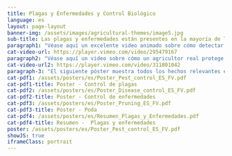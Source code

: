 ```yaml
---
title: Plagas y Enfermedades y Control Biológico
language: es
layout: page-layout
banner-img: /assets/images/agricultural-themes/image5.jpg
sub-title: Las plagas y enfermedades están presentes en la mayoría de las granjas en todo el mundo, pero con medidas y prácticas simples se pueden reducir significativamente. 
paragraph1: "Véase aquí un excelente video animado sobre cómo detectar plagas y enfermedades y también diferentes opciones para controlar las plagas y enfermedades sin usar pesticidas:"
cat-video-url: https://player.vimeo.com/video/295479167
paragraph2: "Véase aquí un video sobre cómo un agricultor real protege su cultivo de plagas y enfermedades utilizando diversas posibilidades orgánicas:" 
cat-video-url2: https://player.vimeo.com/video/311801042
paragraph-3: "El siguiente póster muestra todos los hechos relevantes en detalle. Véase aquí:"
cat-pdf1: /assets/posters/es/Poster_Pest_control_ES_FV.pdf
cat-pdf1-title: Poster - Control de plagas
cat-pdf2: /assets/posters/es/Poster_Disease_control_ES_FV.pdf
cat-pdf2-title: Poster - Control de enfermedades
cat-pdf3: /assets/posters/es/Poster_Pruning_ES_FV.pdf
cat-pdf3-title: Poster - Poda
cat-pdf4: /assets/posters/es/Resumen_Plagas_y_Enfermedades.pdf
cat-pdf4-title: Resumen -  Plagas y enfermedades
poster: /assets/posters/es/Poster_Pest_control_ES_FV.pdf
showJS: true
iframeClass: portrait
---
```

